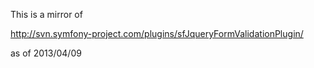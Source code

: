 This is a mirror of 

http://svn.symfony-project.com/plugins/sfJqueryFormValidationPlugin/

as of 2013/04/09

